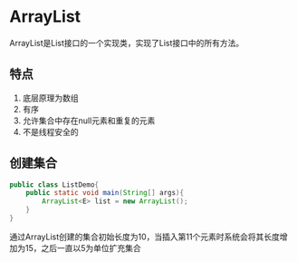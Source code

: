 # ArrayList

ArrayList是List接口的一个实现类，实现了List接口中的所有方法。


## 特点

1. 底层原理为数组
2. 有序
3. 允许集合中存在null元素和重复的元素
4. 不是线程安全的

## 创建集合

```java
public class ListDemo{
    public static void main(String[] args){
        ArrayList<E> list = new ArrayList();
    }
}
```

通过ArrayList创建的集合初始长度为10，当插入第11个元素时系统会将其长度增加为15，之后一直以5为单位扩充集合
